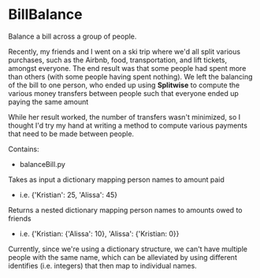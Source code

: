 # BillBalance
Balance a bill across a group of people.

Recently, my friends and I went on a ski trip where we'd all split various purchases, such as the Airbnb, food, transportation, and lift tickets, amongst everyone.  The end result was that some people had spent more than others (with some people having spent nothing).  We left the balancing of the bill to one person, who ended up using **Splitwise** to compute the various money transfers between people such that everyone ended up paying the same amount

While her result worked, the number of transfers wasn't minimized, so I thought I'd try my hand at writing a method to compute various payments that need to be made between people.

Contains:
  - balanceBill.py

Takes as input a dictionary mapping person names to amount paid
  - i.e. {'Kristian': 25, 'Alissa': 45}

Returns a nested dictionary mapping person names to amounts owed to friends
  - i.e. {'Kristian: {'Alissa': 10}, 'Alissa': {'Kristian: 0}}
      

Currently, since we're using a dictionary structure, we can't have multiple people with the same name, which can be alleviated by using different identifies (i.e. integers) that then map to individual names.
